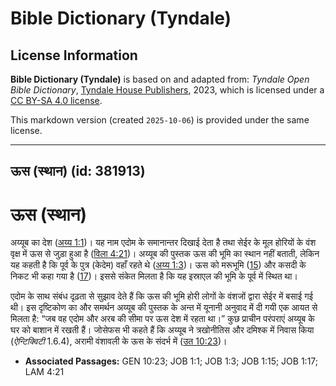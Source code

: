 # Bible Dictionary (Tyndale)

## License Information

**Bible Dictionary (Tyndale)** is based on and adapted from: _Tyndale Open Bible Dictionary_, [Tyndale House Publishers](https://tyndaleopenresources.com/), 2023, which is licensed under a [CC BY-SA 4.0 license](https://creativecommons.org/licenses/by-sa/4.0/legalcode.en).

This markdown version (created `2025-10-06`) is provided under the same license.



--------------------------------

## ऊस (स्थान) (id: 381913)

ऊस (स्थान)
==========

अय्यूब का देश ([अय्य 1:1](https://ref.ly/Job1:1))। यह नाम एदोम के समानान्तर दिखाई देता है तथा सेईर के मूल होरियों के वंश वृक्ष में ऊस से जुड़ा हुआ है ([विला 4:21](https://ref.ly/Lam4:21))। अय्यूब की पुस्तक ऊस की भूमि का स्थान नहीं बताती, लेकिन यह कहती है कि पूर्व के पुत्र (केदेम) वहाँ रहते थे ([अय्य 1:3](https://ref.ly/Job1:3))। ऊस को मरूभूमि ([15](https://ref.ly/Job1:15)) और कसदी के निकट भी कहा गया है ([17](https://ref.ly/Job1:17))। इससे संकेत मिलता है कि यह इस्राएल की भूमि के पूर्व में स्थित था।

एदोम के साथ संबंध दृढ़ता से सुझाव देते हैं कि ऊस की भूमि होरी लोगों के वंशजों द्वारा सेईर में बसाई गई थी। इस दृष्टिकोण का और समर्थन अय्यूब की पुस्तक के अन्त में यूनानी अनुवाद में दी गयी एक आयत से मिलता है: “जब वह एदोम और अरब की सीमा पर ऊस देश में रहता था।” कुछ प्राचीन परंपराएं अय्यूब के घर को बाशान में रखती हैं। जोसेफस भी कहते हैं कि अय्यूब ने त्रखोनीतिस और दमिश्क में निवास किया (*ऐन्टिक्विटी* 1\.6\.4\), अरामी वंशावली के ऊस के संदर्भ में ([उत 10:23](https://ref.ly/Gen10:23))।

* **Associated Passages:** GEN 10:23; JOB 1:1; JOB 1:3; JOB 1:15; JOB 1:17; LAM 4:21

